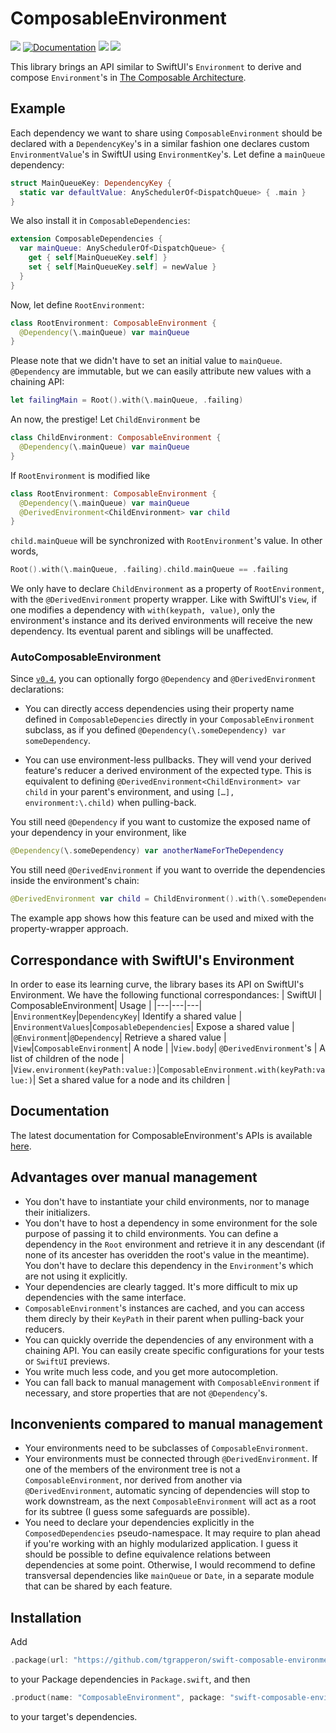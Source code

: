 # ComposableEnvironment
[![](https://github.com/tgrapperon/swift-composable-environment/actions/workflows/swift.yml/badge.svg)](https://github.com/tgrapperon/swift-composable-environment/actions/workflows/swift.yml)
[![Documentation](https://github.com/tgrapperon/swift-composable-environment/actions/workflows/documentation.yml/badge.svg)](https://github.com/tgrapperon/swift-composable-environment/wiki/ComposableEnvironment-Documentation)
[![](https://img.shields.io/endpoint?url=https%3A%2F%2Fswiftpackageindex.com%2Fapi%2Fpackages%2Ftgrapperon%2Fswift-composable-environment%2Fbadge%3Ftype%3Dswift-versions)](https://swiftpackageindex.com/tgrapperon/swift-composable-environment)
[![](https://img.shields.io/endpoint?url=https%3A%2F%2Fswiftpackageindex.com%2Fapi%2Fpackages%2Ftgrapperon%2Fswift-composable-environment%2Fbadge%3Ftype%3Dplatforms)](https://swiftpackageindex.com/tgrapperon/swift-composable-environment)

This library brings an API similar to SwiftUI's `Environment` to derive and compose `Environment`'s in [The Composable Architecture](https://github.com/pointfreeco/swift-composable-architecture). 

## Example
Each dependency we want to share using `ComposableEnvironment` should be declared with a `DependencyKey`'s in a similar fashion one declares custom `EnvironmentValue`'s in SwiftUI using `EnvironmentKey`'s. Let define a `mainQueue` dependency:
````swift
struct MainQueueKey: DependencyKey {
  static var defaultValue: AnySchedulerOf<DispatchQueue> { .main }
}
````
We also install it in `ComposableDependencies`:
````swift
extension ComposableDependencies {
  var mainQueue: AnySchedulerOf<DispatchQueue> {
    get { self[MainQueueKey.self] }
    set { self[MainQueueKey.self] = newValue }
  }
}
````
Now, let define `RootEnvironment`:
````swift
class RootEnvironment: ComposableEnvironment {
  @Dependency(\.mainQueue) var mainQueue
}
````
Please note that we didn't have to set an initial value to `mainQueue`. `@Dependency` are immutable, but we can easily attribute new values with a chaining API:
````swift
let failingMain = Root().with(\.mainQueue, .failing)
````

An now, the prestige! Let `ChildEnvironment` be 
````swift
class ChildEnvironment: ComposableEnvironment {
  @Dependency(\.mainQueue) var mainQueue
}
````
If `RootEnvironment` is modified like
````swift
class RootEnvironment: ComposableEnvironment {
  @Dependency(\.mainQueue) var mainQueue
  @DerivedEnvironment<ChildEnvironment> var child
}
````
`child.mainQueue` will be synchronized with `RootEnvironment`'s value. In other words,
````swift
Root().with(\.mainQueue, .failing).child.mainQueue == .failing
````
We only have to declare `ChildEnvironment` as a property of `RootEnvironment`, with the `@DerivedEnvironment` property wrapper. Like with SwiftUI's `View`, if one modifies a dependency with `with(keypath, value)`, only the environment's instance and its derived environments will receive the new dependency. Its eventual parent and siblings will be unaffected.

### AutoComposableEnvironment
Since [`v0.4`](https://github.com/tgrapperon/swift-composable-environment/releases/tag/0.4.0), you can optionally forgo `@Dependency` and `@DerivedEnvironment` declarations:

- You can directly access dependencies using their property name defined in `ComposableDepencies` directly in your `ComposableEnvironment` subclass, as if you defined `@Dependency(\.someDependency) var someDependency`.

- You can use environment-less pullbacks. They will vend your derived feature's reducer a derived environment of the expected type. This is equivalent to defining  `@DerivedEnvironment<ChildEnvironment> var child` in your parent's environment, and using `[…], environment:\.child)` when pulling-back.

You still need `@Dependency` if you want to customize the exposed name of your dependency in your environment, like
```swift
@Dependency(\.someDependency) var anotherNameForTheDependency
```
You still need `@DerivedEnvironment` if you want to override the dependencies inside the environment's chain:
```swift
@DerivedEnvironment var child = ChildEnvironment().with(\.someDependency, someValue)
```
The example app shows how this feature can be used and mixed with the property-wrapper approach.

## Correspondance with SwiftUI's Environment
In order to ease its learning curve, the library bases its API on SwiftUI's Environment. We have the following functional correspondances:
| SwiftUI | ComposableEnvironment| Usage |
|---|---|---|
|`EnvironmentKey`|`DependencyKey`| Identify a shared value |
|`EnvironmentValues`|`ComposableDependencies`| Expose a shared value |
|`@Environment`|`@Dependency`| Retrieve a shared value |
|`View`|`ComposableEnvironment`| A node |
|`View.body`| `@DerivedEnvironment`'s | A list of children of the node |
|`View.environment(keyPath:value:)`|`ComposableEnvironment.with(keyPath:value:)`| Set a shared value for a node and its children |

## Documentation
The latest documentation for ComposableEnvironment's APIs is available [here](https://github.com/tgrapperon/swift-composable-environment/wiki/ComposableEnvironment-Documentation).

## Advantages over manual management
- You don't have to instantiate your child environments, nor to manage their initializers.
- You don't have to host a dependency in some environment for the sole purpose of passing it to child environments. You can define a dependency in the `Root` environment and retrieve it in any descendant (if none of its ancester has overidden the root's value in the meantime). You don't have to declare this dependency in the `Environment`'s which are not using it explicitly.
- Your dependencies are clearly tagged. It's more difficult to mix up dependencies with the same interface.
- `ComposableEnvironment`'s instances are cached, and you can access them direcly by their `KeyPath` in their parent when pulling-back your reducers.
- You can quickly override the dependencies of any environment with a chaining API. You can easily create specific configurations for your tests or `SwiftUI` previews.
- You write much less code, and you get more autocompletion.
- You can fall back to manual management with `ComposableEnvironment` if necessary, and store properties that are not `@Dependency`'s.

## Inconvenients compared to manual management
- Your environments need to be subclasses of `ComposableEnvironment`.
- Your environments must be connected through `@DerivedEnvironment`. If one of the members of the environment tree is not a `ComposableEnvironment`, nor derived from another via `@DerivedEnvironment`, automatic syncing of dependencies will stop to work downstream, as the next `ComposableEnvironment` will act as a root for its subtree (I guess some safeguards are possible).
- You need to declare your dependencies explicitly in the `ComposedDependencies` pseudo-namespace. It may require to plan ahead if you're working with an highly modularized application. I guess it should be possible to define equivalence relations between dependencies at some point. Otherwise, I would recommend to define transversal dependencies like `mainQueue` or `Date`, in a separate module that can be shared by each feature.

## Installation

Add 
```swift
.package(url: "https://github.com/tgrapperon/swift-composable-environment", from: "0.0.4")
```
to your Package dependencies in `Package.swift`, and then
```swift
.product(name: "ComposableEnvironment", package: "swift-composable-environment")
```
to your target's dependencies.
